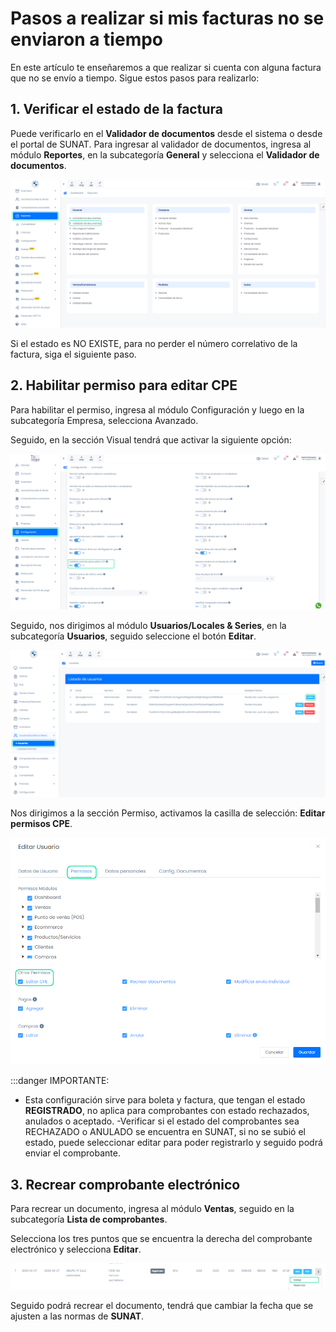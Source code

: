 # Pasos a realizar si mis facturas no se enviaron a tiempo

En este artículo te enseñaremos a que realizar si cuenta con alguna factura que no se envío a tiempo. Sigue estos pasos para realizarlo:

## 1. Verificar el estado de la factura

Puede verificarlo en el **Validador de documentos** desde el sistema o desde el portal de SUNAT. Para ingresar al validador de documentos, ingresa al módulo **Reportes**, en la subcategoría **General** y selecciona el **Validador de documentos**.

![Alt text](img/validadordoc.jpg)

Si el estado es NO EXISTE, para no perder el número correlativo de la factura, siga el siguiente paso.

## 2. Habilitar permiso para editar CPE

Para habilitar el permiso, ingresa al módulo Configuración y luego en la subcategoría Empresa, selecciona Avanzado.

Seguido, en la sección Visual tendrá que activar la siguiente opción:

![Alt text](img/Error.jpg)

Seguido, nos dirigimos al módulo **Usuarios/Locales & Series**, en la subcategoría **Usuarios**, seguido seleccione el botón **Editar**.

![Alt text](img/usuariopermiso.jpg)

Nos dirigimos a la sección Permiso, activamos la casilla de selección: **Editar permisos CPE**.

![Alt text](img/usuariopermiso2.jpg)

:::danger IMPORTANTE:

- Esta configuración sirve para boleta y factura, que tengan el estado **REGISTRADO**, no aplica para comprobantes con estado rechazados, anulados o aceptado.
-Verificar si el estado del comprobantes sea RECHAZADO o ANULADO se encuentra en SUNAT, si no se subió el estado, puede seleccionar editar para poder registrarlo y seguido podrá enviar el comprobante.

## 3. Recrear comprobante electrónico

Para recrear un documento, ingresa al módulo **Ventas**, seguido en la subcategoría **Lista de comprobantes**.

Selecciona los tres puntos que se encuentra la derecha del comprobante electrónico y selecciona **Editar**.

![Alt text](img/Error3.jpg)

Seguido podrá recrear el documento, tendrá que cambiar la fecha que se ajusten a las normas de **SUNAT**.
